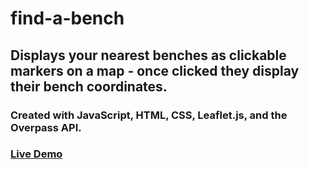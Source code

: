 # find-a-bench

## Displays your nearest benches as clickable markers on a map - once clicked they display their bench coordinates.

### Created with JavaScript, HTML, CSS, Leaflet.js, and the Overpass API.

### [Live Demo](https://eddierowe.github.io/find-a-bench/)
